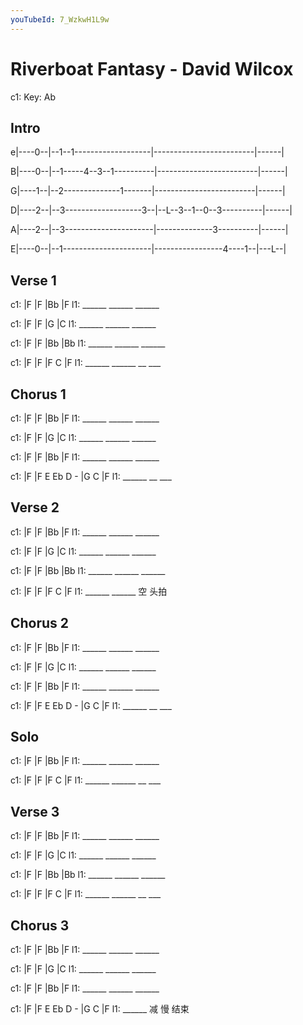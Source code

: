 ```yaml
---
youTubeId: 7_WzkwH1L9w
---
```


# Riverboat Fantasy - David Wilcox

c1: Key: Ab

## Intro

e|----0--|--1--1-------------------|-------------------------|------|

B|----0--|--1-----4--3--1----------|-------------------------|------|

G|----1--|--2--------------1-------|-------------------------|------|

D|----2--|--3-------------------3--|--L--3--1--0--3----------|------|

A|----2--|--3----------------------|--------------3----------|------|

E|----0--|--1----------------------|-----------------4----1--|---L--|

## Verse 1

c1: |F     |F     |Bb    |F
l1:  ______ ______ ______

c1: |F     |F     |G     |C
l1:  ______ ______ ______

c1: |F     |F     |Bb    |Bb
l1:  ______ ______ ______

c1: |F     |F     |F  C  |F
l1:  ______ ______ __ ___

## Chorus 1

c1: |F     |F     |Bb    |F
l1:  ______ ______ ______

c1: |F     |F     |G     |C
l1:  ______ ______ ______

c1: |F     |F     |Bb    |F
l1:  ______ ______ ______

c1: |F     |F E Eb D - |G  C  |F
l1:  ______             __ ___

## Verse 2

c1: |F     |F     |Bb    |F
l1:  ______ ______ ______

c1: |F     |F     |G     |C
l1:  ______ ______ ______

c1: |F     |F     |Bb    |Bb
l1:  ______ ______ ______


c1: |F     |F     |F  C  |F
l1:  ______ ______ 空 头拍
                   


## Chorus 2

c1: |F     |F     |Bb    |F
l1:  ______ ______ ______

c1: |F     |F     |G     |C
l1:  ______ ______ ______

c1: |F     |F     |Bb    |F
l1:  ______ ______ ______

c1: |F     |F E Eb D - |G  C  |F
l1:  ______             __ ___

## Solo

c1: |F     |F     |Bb    |F
l1:  ______ ______ ______

c1: |F     |F     |F  C  |F
l1:  ______ ______ __ ___

## Verse 3

c1: |F     |F     |Bb    |F
l1:  ______ ______ ______

c1: |F     |F     |G     |C
l1:  ______ ______ ______

c1: |F     |F     |Bb    |Bb
l1:  ______ ______ ______

c1: |F     |F     |F  C  |F
l1:  ______ ______ __ ___

## Chorus 3

c1: |F     |F     |Bb    |F
l1:  ______ ______ ______

c1: |F     |F     |G     |C
l1:  ______ ______ ______

c1: |F     |F     |Bb    |F
l1:  ______ ______ ______

c1: |F     |F E Eb D - |G  C  |F
l1:  ______             减 慢  结束
